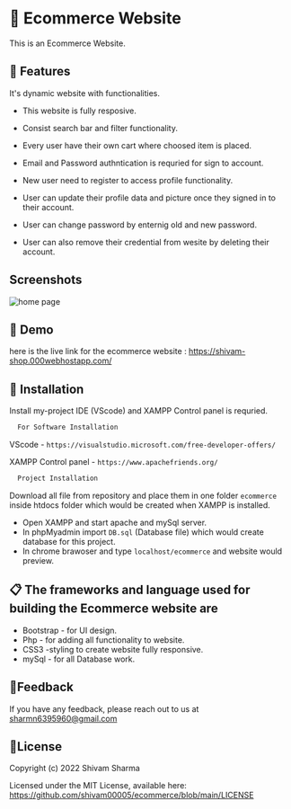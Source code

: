 
# :briefcase: Ecommerce Website

This is an Ecommerce Website.

## :page_with_curl:	 Features

It's dynamic website with functionalities.

- This website is fully resposive.

- Consist search bar and filter functionality.

- Every user have their own cart where choosed item is placed.

- Email and Password authntication is requried for sign to account.

- New user need to register to access profile functionality.

- User can update their profile data and picture once they signed in to their account.

- User can change password by enternig old and new password.

- User can also remove their credential from wesite by deleting their account.

## Screenshots
<img src="https://raw.githubusercontent.com/shivam00005/ecommerce/main/screenshots/home-page.png" alt="home page">

## :information_desk_person: Demo

here is the live link for the ecommerce website : https://shivam-shop.000webhostapp.com/


## :wrench: Installation

Install my-project IDE (VScode) and XAMPP Control panel is requried.

```bash
  For Software Installation
```
VScode - `https://visualstudio.microsoft.com/free-developer-offers/ `

XAMPP Control panel - `https://www.apachefriends.org/`


```bash
  Project Installation 
```
Download all file from repository and place them in one folder `ecommerce` inside htdocs folder which would be created when XAMPP is installed.

- Open XAMPP and start apache and mySql server.
- In phpMyadmin import `DB.sql` (Database file) which would create database for this project.
- In chrome brawoser and type `localhost/ecommerce` and website would preview.

## :clipboard: The frameworks and language used for building the Ecommerce website  are

- Bootstrap - for UI design.
- Php - for adding all functionality to website.
- CSS3 -styling to create website fully responsive.
- mySql - for all Database work.

## :email:Feedback

If you have any feedback, please reach out to us at sharmn6395960@gmail.com


## :scroll:License

Copyright (c) 2022 Shivam Sharma

Licensed under the MIT License, available here: https://github.com/shivam00005/ecommerce/blob/main/LICENSE

